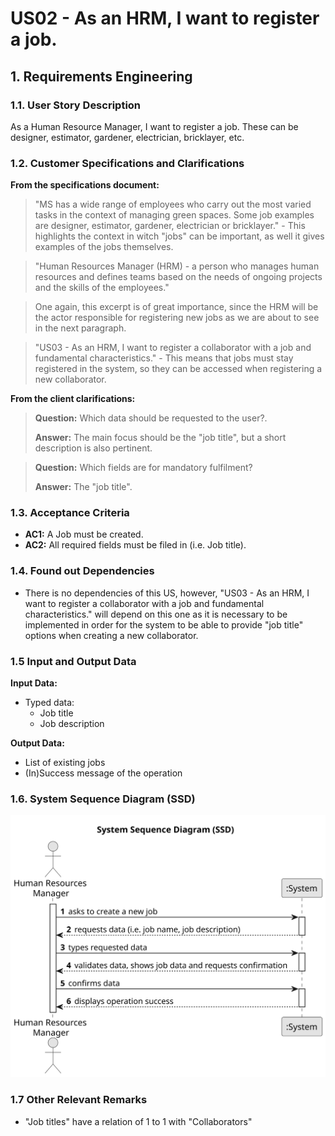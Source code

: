 # US02 - As an HRM, I want to register a job.

## 1. Requirements Engineering

### 1.1. User Story Description

As a Human Resource Manager, I want to register a job. These can be designer, estimator, gardener, electrician, bricklayer, etc.

### 1.2. Customer Specifications and Clarifications 

**From the specifications document:**

> "MS has a wide range of employees who carry out the most varied tasks in the context of managing green spaces. Some job examples are designer, estimator, gardener, electrician or bricklayer." - This highlights the context in witch "jobs" can be important, as well it gives examples of the jobs themselves.
 
> "Human Resources Manager (HRM) - a person who manages human resources and defines teams based on the needs of ongoing projects and the skills of the employees."

> One again, this excerpt is of great importance, since the HRM will be the actor responsible for registering new jobs as we are about to see in the next paragraph.

> "US03 - As an HRM, I want to register a collaborator with a job and fundamental characteristics." - This means that jobs must stay registered in the system, so they can be accessed when registering a new collaborator.

**From the client clarifications:**

> **Question:** Which data should be requested to the user?.
>
> **Answer:** The main focus should be the "job title", but a short description is also pertinent.

> **Question:** Which fields are for mandatory fulfilment?
>
> **Answer:** The "job title".

### 1.3. Acceptance Criteria

* **AC1:** A Job must be created.
* **AC2:** All required fields must be filed in (i.e. Job title).


### 1.4. Found out Dependencies

* There is no dependencies of this US, however, "US03 - As an HRM, I want to register a collaborator with a job and fundamental characteristics." will depend on this one as it is necessary to be implemented in order for the system to be able to provide "job title" options when creating a new collaborator.

### 1.5 Input and Output Data

**Input Data:**

* Typed data:
    * Job title
    * Job description


**Output Data:**

* List of existing jobs
* (In)Success message of the operation

### 1.6. System Sequence Diagram (SSD)


![System Sequence Diagram - Alternative One](svg/us02-system-sequence-diagram-alternative-one.svg)

### 1.7 Other Relevant Remarks

* "Job titles" have a relation of 1 to 1 with "Collaborators"